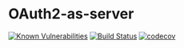 OAuth2-as-server
================

[![Known Vulnerabilities](https://snyk.io/test/github/cmsdevio/oauth2-as-server/badge.svg)](https://snyk.io/test/github/cmsdevio/oauth2-as-server)
[![Build Status](https://travis-ci.org/cmsdevio/oauth2-as-server.svg?branch=master)](https://travis-ci.org/cmsdevio/oauth2-as-server.svg)
[![codecov](https://codecov.io/gh/cmsdevio/oauth2-as-server/branch/develop/graph/badge.svg)](https://codecov.io/gh/cmsdevio/oauth2-as-server)
